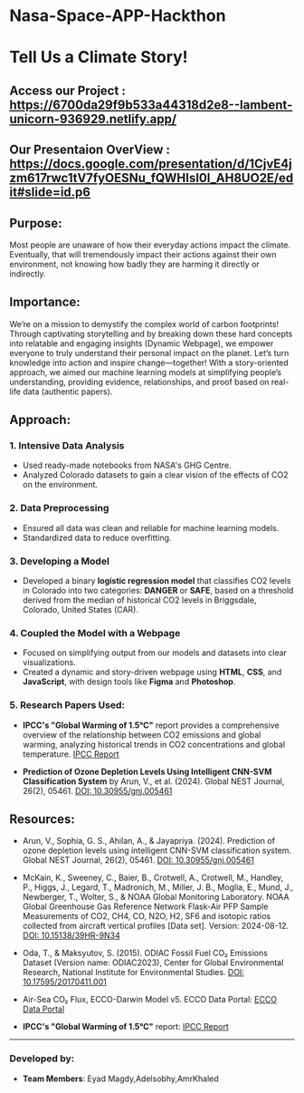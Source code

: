 # Nasa-Space-APP-Hackthon
# Tell Us a Climate Story!

## Access our Project : https://6700da29f9b533a44318d2e8--lambent-unicorn-936929.netlify.app/
## Our Presentaion OverView : https://docs.google.com/presentation/d/1CjvE4jzm617rwc1tV7fyOESNu_fQWHIsI0l_AH8UO2E/edit#slide=id.p6

## Purpose:
Most people are unaware of how their everyday actions impact the climate. Eventually, that will tremendously impact their actions against their own environment, not knowing how badly they are harming it directly or indirectly.

## Importance:
We’re on a mission to demystify the complex world of carbon footprints! Through captivating storytelling and by breaking down these hard concepts into relatable and engaging insights (Dynamic Webpage), we empower everyone to truly understand their personal impact on the planet. Let’s turn knowledge into action and inspire change—together! With a story-oriented approach, we aimed our machine learning models at simplifying people’s understanding, providing evidence, relationships, and proof based on real-life data (authentic papers).

## Approach:

### 1. Intensive Data Analysis
- Used ready-made notebooks from NASA's GHG Centre.
- Analyzed Colorado datasets to gain a clear vision of the effects of CO2 on the environment.

### 2. Data Preprocessing
- Ensured all data was clean and reliable for machine learning models.
- Standardized data to reduce overfitting.

### 3. Developing a Model
- Developed a binary **logistic regression model** that classifies CO2 levels in Colorado into two categories: **DANGER** or **SAFE**, based on a threshold derived from the median of historical CO2 levels in Briggsdale, Colorado, United States (CAR).

### 4. Coupled the Model with a Webpage
- Focused on simplifying output from our models and datasets into clear visualizations.
- Created a dynamic and story-driven webpage using **HTML**, **CSS**, and **JavaScript**, with design tools like **Figma** and **Photoshop**.

### 5. Research Papers Used:
- **IPCC's "Global Warming of 1.5°C"** report provides a comprehensive overview of the relationship between CO2 emissions and global warming, analyzing historical trends in CO2 concentrations and global temperature. [IPCC Report](https://www.ipcc.ch/sr15/chapter/spm/)

- **Prediction of Ozone Depletion Levels Using Intelligent CNN-SVM Classification System** by Arun, V., et al. (2024). Global NEST Journal, 26(2), 05461. [DOI: 10.30955/gnj.005461](https://doi.org/10.30955/gnj.005461)

## Resources:
- Arun, V., Sophia, G. S., Ahilan, A., & Jayapriya. (2024). Prediction of ozone depletion levels using intelligent CNN-SVM classification system. Global NEST Journal, 26(2), 05461. [DOI: 10.30955/gnj.005461](https://doi.org/10.30955/gnj.005461)
  
- McKain, K., Sweeney, C., Baier, B., Crotwell, A., Crotwell, M., Handley, P., Higgs, J., Legard, T., Madronich, M., Miller, J. B., Moglia, E., Mund, J., Newberger, T., Wolter, S., & NOAA Global Monitoring Laboratory. NOAA Global Greenhouse Gas Reference Network Flask-Air PFP Sample Measurements of CO2, CH4, CO, N2O, H2, SF6 and isotopic ratios collected from aircraft vertical profiles [Data set]. Version: 2024-08-12. [DOI: 10.15138/39HR-9N34](https://doi.org/10.15138/39HR-9N34)
  
- Oda, T., & Maksyutov, S. (2015). ODIAC Fossil Fuel CO₂ Emissions Dataset (Version name: ODIAC2023), Center for Global Environmental Research, National Institute for Environmental Studies. [DOI: 10.17595/20170411.001](https://doi.org/10.17595/20170411.001)
  
- Air-Sea CO₂ Flux, ECCO-Darwin Model v5. ECCO Data Portal: [ECCO Data Portal](https://data.nas.nasa.gov/ecco/)
  
- **IPCC's "Global Warming of 1.5°C"** report: [IPCC Report](https://www.ipcc.ch/sr15/chapter/spm/)

---

### Developed by: 
- **Team Members**: Eyad Magdy,Adelsobhy,AmrKhaled
